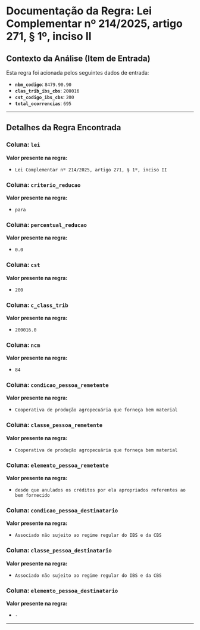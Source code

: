 # Documentação da Regra: Lei Complementar nº 214/2025, artigo 271, § 1º, inciso II

## Contexto da Análise (Item de Entrada)

Esta regra foi acionada pelos seguintes dados de entrada:

- **`nbm_codigo`**: `8479.90.90`
- **`clas_trib_ibs_cbs`**: `200016`
- **`cst_codigo_ibs_cbs`**: `200`
- **`total_ocorrencias`**: `695`

---

## Detalhes da Regra Encontrada

### Coluna: `lei`

**Valor presente na regra:**

- `Lei Complementar nº 214/2025, artigo 271, § 1º, inciso II`

### Coluna: `criterio_reducao`

**Valor presente na regra:**

- `para`

### Coluna: `percentual_reducao`

**Valor presente na regra:**

- `0.0`

### Coluna: `cst`

**Valor presente na regra:**

- `200`

### Coluna: `c_class_trib`

**Valor presente na regra:**

- `200016.0`

### Coluna: `ncm`

**Valor presente na regra:**

- `84`

### Coluna: `condicao_pessoa_remetente`

**Valor presente na regra:**

- `Cooperativa de produção agropecuária que forneça bem material`

### Coluna: `classe_pessoa_remetente`

**Valor presente na regra:**

- `Cooperativa de produção agropecuária que forneça bem material`

### Coluna: `elemento_pessoa_remetente`

**Valor presente na regra:**

- `desde que anulados os créditos por ela apropriados referentes ao bem fornecido`

### Coluna: `condicao_pessoa_destinatario`

**Valor presente na regra:**

- `Associado não sujeito ao regime regular do IBS e da CBS`

### Coluna: `classe_pessoa_destinatario`

**Valor presente na regra:**

- `Associado não sujeito ao regime regular do IBS e da CBS`

### Coluna: `elemento_pessoa_destinatario`

**Valor presente na regra:**

- ` - `

---

